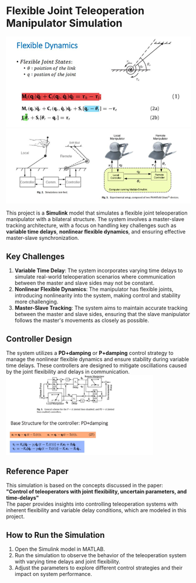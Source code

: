 # Flexible Joint Teleoperation Manipulator Simulation

<img src="./Slides/1.JPG" alt="Flexible Structure" width="800"/>
<img src="./Slides/0.JPG" alt="MasterSlave" width="800"/>


This project is a **Simulink** model that simulates a flexible joint teleoperation manipulator with a bilateral structure. The system involves a master-slave tracking architecture, with a focus on handling key challenges such as **variable time delays**, **nonlinear flexible dynamics**, and ensuring effective master-slave synchronization.

## Key Challenges
1. **Variable Time Delay**: The system incorporates varying time delays to simulate real-world teleoperation scenarios where communication between the master and slave sides may not be constant.
2. **Nonlinear Flexible Dynamics**: The manipulator has flexible joints, introducing nonlinearity into the system, making control and stability more challenging.
3. **Master-Slave Tracking**: The system aims to maintain accurate tracking between the master and slave sides, ensuring that the slave manipulator follows the master's movements as closely as possible.

## Controller Design
The system utilizes a **PD+damping** or **P+damping** control strategy to manage the nonlinear flexible dynamics and ensure stability during variable time delays. These controllers are designed to mitigate oscillations caused by the joint flexibility and delays in communication.
<img src="./Slides/2.JPG" alt="controller" width="400"/>

## Reference Paper
This simulation is based on the concepts discussed in the paper:  
**"Control of teleoperators with joint flexibility, uncertain parameters, and time-delays"**  
The paper provides insights into controlling teleoperation systems with inherent flexibility and variable delay conditions, which are modeled in this project.

## How to Run the Simulation
1. Open the Simulink model in MATLAB.
2. Run the simulation to observe the behavior of the teleoperation system with varying time delays and joint flexibility.
3. Adjust the parameters to explore different control strategies and their impact on system performance.
